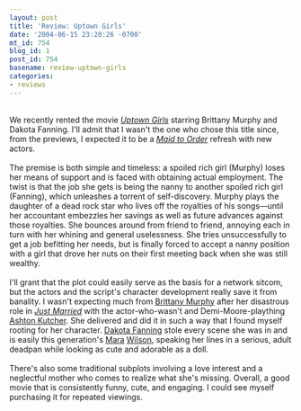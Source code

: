 ```yaml
---
layout: post
title: 'Review: Uptown Girls'
date: '2004-06-15 23:20:26 -0700'
mt_id: 754
blog_id: 1
post_id: 754
basename: review-uptown-girls
categories:
- reviews
---
```

<br />We recently rented the movie <a href="http://www.amazon.com/exec/obidos/ASIN/B0000DZ6N3/bbrown-20/ref=nosim/" title="Amazon link"><cite>Uptown Girls</cite></a> starring Brittany Murphy and Dakota Fanning. I'll admit that I wasn't the one who chose this title since, from the previews, I expected it to be a <a href="http://www.amazon.com/exec/obidos/ASIN/B000065U1E/bbrown-20/ref=nosim/" title="Amazon link"><cite>Maid to Order</cite></a> refresh with new actors.<br /><br />The premise is both simple and timeless: a spoiled rich girl (Murphy) loses her means of support and is faced with obtaining actual employment. The twist is that the job she gets is being the nanny to another spoiled rich girl (Fanning), which unleashes a torrent of self-discovery. Murphy plays the daughter of a dead rock star who lives off the royalties of his songs&#x2014;until her accountant embezzles her savings as well as future advances against those royalties. She bounces around from friend to friend, annoying each in turn with her whining and general uselessness. She tries unsuccessfully to get a job befitting her needs, but is finally forced to accept a nanny position with a girl that drove her nuts on their first meeting back when she was still wealthy.<br /><br />I'll grant that the plot could easily serve as the basis for a network sitcom, but the actors and the script's character development really save it from banality. I wasn't expecting much from <a href="http://us.imdb.com/name/nm0005261/">Brittany Murphy</a> after her disastrous role in <a href="http://www.amazon.com/exec/obidos/ASIN/B00008WJD6/bbrown-20/ref=nosim/" title="Amazon link"><cite>Just Married</cite></a> with the actor-who-wasn't and Demi-Moore-plaything <a href="http://us.imdb.com/name/nm0005110/">Ashton Kutcher</a>. She delivered and did it in such a way that I found myself rooting for her character. <a href="http://us.imdb.com/name/nm0266824/">Dakota Fanning</a> stole every scene she was in and is easily this generation's <a href="http://us.imdb.com/name/nm0933798/">Mara</a> <a href="http://www.marawilson.com/">Wilson</a>, speaking her lines in a serious, adult deadpan while looking as cute and adorable as a doll.<br /><br />There's also some traditional subplots involving a love interest and a neglectful mother who comes to realize what she's missing. Overall, a good movie that is consistently funny, cute, and engaging. I could see myself purchasing it for repeated viewings.<br /><br /><br />
